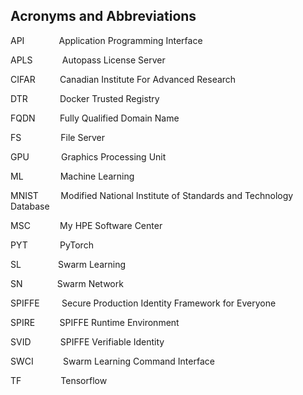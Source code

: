 ## Acronyms and Abbreviations

API &nbsp;&nbsp;&nbsp;&nbsp;&nbsp;&nbsp;&nbsp;&nbsp;&nbsp;&nbsp;&nbsp;&nbsp; Application Programming Interface

APLS &nbsp;&nbsp;&nbsp;&nbsp;&nbsp;&nbsp;&nbsp;&nbsp;&nbsp;&nbsp; Autopass License Server

CIFAR &nbsp;&nbsp;&nbsp;&nbsp;&nbsp;&nbsp;&nbsp;&nbsp; Canadian Institute For Advanced Research

DTR &nbsp;&nbsp;&nbsp;&nbsp;&nbsp;&nbsp;&nbsp;&nbsp;&nbsp;&nbsp;&nbsp; Docker Trusted Registry

FQDN &nbsp;&nbsp;&nbsp;&nbsp;&nbsp;&nbsp;&nbsp;&nbsp; Fully Qualified Domain Name

FS &nbsp;&nbsp;&nbsp;&nbsp;&nbsp;&nbsp;&nbsp;&nbsp;&nbsp;&nbsp;&nbsp;&nbsp;&nbsp;&nbsp; File Server

GPU &nbsp;&nbsp;&nbsp;&nbsp;&nbsp;&nbsp;&nbsp;&nbsp;&nbsp;&nbsp;&nbsp; Graphics Processing Unit

ML &nbsp;&nbsp;&nbsp;&nbsp;&nbsp;&nbsp;&nbsp;&nbsp;&nbsp;&nbsp;&nbsp;&nbsp;&nbsp; Machine Learning

MNIST &nbsp;&nbsp;&nbsp;&nbsp;&nbsp;&nbsp;&nbsp; Modified National Institute of Standards and Technology Database

MSC &nbsp;&nbsp;&nbsp;&nbsp;&nbsp;&nbsp;&nbsp;&nbsp;&nbsp;&nbsp; My HPE Software Center

PYT &nbsp;&nbsp;&nbsp;&nbsp;&nbsp;&nbsp;&nbsp;&nbsp;&nbsp;&nbsp;&nbsp; PyTorch

SL &nbsp;&nbsp;&nbsp;&nbsp;&nbsp;&nbsp;&nbsp;&nbsp;&nbsp;&nbsp;&nbsp;&nbsp;&nbsp; Swarm Learning

SN &nbsp;&nbsp;&nbsp;&nbsp;&nbsp;&nbsp;&nbsp;&nbsp;&nbsp;&nbsp;&nbsp;&nbsp; Swarm Network

SPIFFE &nbsp;&nbsp;&nbsp;&nbsp;&nbsp;&nbsp;&nbsp; Secure Production Identity Framework for Everyone	

SPIRE	&nbsp;&nbsp;&nbsp;&nbsp;&nbsp;&nbsp;&nbsp;&nbsp; SPIFFE Runtime Environment

SVID &nbsp;&nbsp;&nbsp;&nbsp;&nbsp;&nbsp;&nbsp;&nbsp;&nbsp;&nbsp; SPIFFE Verifiable Identity

SWCI &nbsp;&nbsp;&nbsp;&nbsp;&nbsp;&nbsp;&nbsp;&nbsp;&nbsp;&nbsp; Swarm Learning Command Interface

TF &nbsp;&nbsp;&nbsp;&nbsp;&nbsp;&nbsp;&nbsp;&nbsp;&nbsp;&nbsp;&nbsp;&nbsp;&nbsp;&nbsp; Tensorflow
